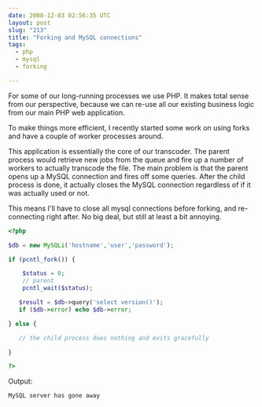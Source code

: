```yaml
---
date: 2008-12-03 02:56:35 UTC
layout: post
slug: "213"
title: "Forking and MySQL connections"
tags:
  - php
  - mysql
  - forking

---
```

<p>For some of our long-running processes we use PHP. It makes total sense from our perspective, because we can re-use all our existing business logic from our main PHP web application.</p>

<p>To make things more efficient, I recently started some work on using forks and have a couple of worker processes around.</p>

<p>This application is essentially the core of our transcoder. The parent process would retrieve new jobs from the queue and fire up a number of workers to actually transcode the file. The main problem is that the parent opens up a MySQL connection and fires off some queries. After the child process is done, it actually closes the MySQL connection regardless of if it was actually used or not.</p>

<p>This means I'll have to close all mysql connections before forking, and re-connecting right after. No big deal, but still at least a bit annoying.</p>

```php
<?php

$db = new MySQLi('hostname','user','password');

if (pcntl_fork()) {

    $status = 0;
    // parent
    pcntl_wait($status);

   $result = $db->query('select version()');
   if ($db->error) echo $db->error;

} else {

   // the child process does nothing and exits gracefully

}

?>
```

<p>Output:</p>

```
MySQL server has gone away
```
